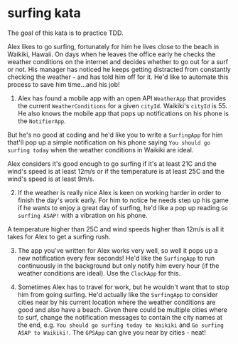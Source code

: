 # surfing kata

The goal of this kata is to practice TDD.

Alex likes to go surfing, fortunately for him he lives close to the beach in Waikiki, Hawaii. On days when he leaves the office early
he checks the weather conditions on the internet and decides whether to go out for a surf or not. His manager has noticed he keeps
getting distracted from constantly checking the weather - and has told him off for it. He'd like to automate this process to save him
time...and his job!

1. Alex has found a mobile app with an open API `WeatherApp` that provides the current `WeatherConditions` for a given `cityId`. Waikiki's
`cityId` is 55. He also knows the mobile app that pops up notifications on his phone is the `NotifierApp`.

 But he's no good at coding and he'd like
 you to write a `SurfingApp` for him that'll pop up a simple notification on his phone saying `You should go surfing today` when the weather
 conditions in Waikiki are ideal.

 Alex considers it's good enough to go surfing if it's at least 21C and the wind's speed is at least 12m/s or if the temperature is at least 25C and the wind's speed is
at least 9m/s.

2. If the weather is really nice Alex is keen on working harder in order to finish the day's work early. For him to notice he needs step up his game
if he wants to enjoy a great day of surfing, he'd like a pop up reading `Go surfing ASAP!` with a vibration on his phone.

 A temperature higher than 25C and wind speeds higher than 12m/s is all it takes for Alex to get a surfing rush.

3. The app you've written for Alex works very well, so well it pops up a new notification every few seconds! He'd like the `SurfingApp`
to run continuously in the background but only notify him every hour (if the weather conditions are ideal). Use the `ClockApp` for this.

4. Sometimes Alex has to travel for work, but he wouldn't want that to stop him from going surfing. He'd actually like the
`SurfingApp` to consider cities near by his current location where the weather conditions are good and also have a beach. Given there could
be multiple cities where to surf, change the notification messages to contain the city names at the end, e.g. `You should go surfing today to Waikiki` and `Go surfing ASAP to Waikiki!`.
The `GPSApp` can give you near by cities - neat!